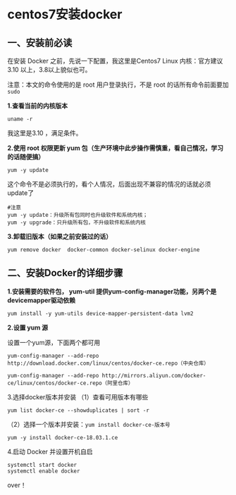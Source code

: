 # centos7安装docker

## 一、安装前必读

在安装 Docker 之前，先说一下配置，我这里是Centos7  Linux 内核：官方建议 3.10 以上，3.8以上貌似也可。

注意：本文的命令使用的是 root 用户登录执行，不是 root 的话所有命令前面要加 `sudo`

**1.查看当前的内核版本**

```
uname -r
```

我这里是3.10 ，满足条件。

**2.使用 root 权限更新 yum 包（生产环境中此步操作需慎重，看自己情况，学习的话随便搞）**

```
yum -y update
```

这个命令不是必须执行的，看个人情况，后面出现不兼容的情况的话就必须update了

```
#注意 
yum -y update：升级所有包同时也升级软件和系统内核； 
yum -y upgrade：只升级所有包，不升级软件和系统内核
```

**3.卸载旧版本（如果之前安装过的话）**

```
yum remove docker  docker-common docker-selinux docker-engine
```



## 二、安装Docker的详细步骤

**1.安装需要的软件包， yum-util 提供yum-config-manager功能，另两个是devicemapper驱动依赖**

```
yum install -y yum-utils device-mapper-persistent-data lvm2
```

**2.设置 yum 源**

设置一个yum源，下面两个都可用

```
yum-config-manager --add-repo http://download.docker.com/linux/centos/docker-ce.repo（中央仓库）

yum-config-manager --add-repo http://mirrors.aliyun.com/docker-ce/linux/centos/docker-ce.repo（阿里仓库）
```



3.选择docker版本并安装  （1）查看可用版本有哪些

```
yum list docker-ce --showduplicates | sort -r
```



  （2）选择一个版本并安装：`yum install docker-ce-版本号`

```
yum -y install docker-ce-18.03.1.ce
```



4.启动 Docker 并设置开机自启

```
systemctl start docker
systemctl enable docker
```



  over！